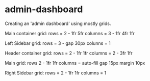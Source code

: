 # admin-dashboard

Creating an 'admin dashboard' using mostly grids.

Main container grid:
    rows = 2 - 1fr 5fr
    columns = 3 - 1fr 4fr 1fr

Left Sidebar grid:
    rows = 3 - gap 30px
    colunns = 1

Header container grid:
    rows = 2 - 1fr 1fr
    columns = 2 - 3fr 1fr

Main grid:
    rows 2 - 1fr 1fr
    columns = auto-fill
    gap 15px
    margin 10px

Right Sidebar grid:
    rows = 2 - 1fr 1fr
    columns = 1